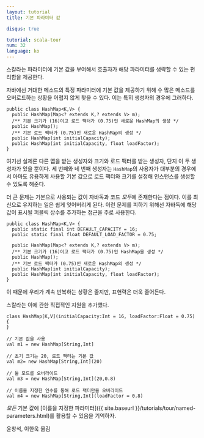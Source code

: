 ```yaml
---
layout: tutorial
title: 기본 파라미터 값

disqus: true

tutorial: scala-tour
num: 32
language: ko
---
```


스칼라는 파라미터에 기본 값을 부여해서 호출자가 해당 파라미터를 생략할 수 있는 편리함을 제공한다.

자바에선 거대한 메소드의 특정 파라미터에 기본 값을 제공하기 위해 수 많은 메소드를 오버로드하는 상황을 어렵지 않게 찾을 수 있다. 이는 특히 생성자의 경우에 그러하다.

    public class HashMap<K,V> {
      public HashMap(Map<? extends K,? extends V> m);
      /** 기본 크기가 (16)이고 로드 팩터가 (0.75)인 새로운 HashMap의 생성 */
      public HashMap();
      /** 기본 로드 팩터가 (0.75)인 새로운 HashMap의 생성 */
      public HashMap(int initialCapacity);
      public HashMap(int initialCapacity, float loadFactor);
    }

여기선 실제론 다른 맵을 받는 생성자와 크기와 로드 팩터를 받는 생성자, 단지 이 두 생성자가 있을 뿐이다. 세 번째와 네 번째 생성자는 <code>HashMap</code>의 사용자가 대부분의 경우에서 아마도 유용하게 사용할 기본 값으로 로드 팩터와 크기를 설정해 인스턴스를 생성할 수 있도록 해준다.

더 큰 문제는 기본으로 사용되는 값이 자바독과 코드 *모두*에 존재한다는 점이다. 이를 최신으로 유지하는 일은 쉽게 잊어버리게 된다. 이런 문제를 피하기 위해선 자바독에 해당 값이 표시될 퍼블릭 상수를 추가하는 접근을 주로 사용한다.

    public class HashMap<K,V> {
      public static final int DEFAULT_CAPACITY = 16;
      public static final float DEFAULT_LOAD_FACTOR = 0.75;

      public HashMap(Map<? extends K,? extends V> m);
      /** 기본 크기가 (16)이고 로드 팩터가 (0.75)인 HashMap을 생성 */
      public HashMap();
      /** 기본 로드 팩터가 (0.75)인 새로운 HashMap의 생성 */
      public HashMap(int initialCapacity);
      public HashMap(int initialCapacity, float loadFactor);
    }

이 때문에 우리가 계속 반복하는 상황은 줄지만, 표현력은 더욱 줄어든다.

스칼라는 이에 관한 직접적인 지원을 추가했다.

    class HashMap[K,V](initialCapacity:Int = 16, loadFactor:Float = 0.75) {
    }

    // 기본 값을 사용
    val m1 = new HashMap[String,Int]

    // 초기 크기는 20, 로드 팩터는 기본 값
    val m2= new HashMap[String,Int](20)

    // 둘 모드를 오버라이드
    val m3 = new HashMap[String,Int](20,0.8)

    // 이름을 지정한 인수를 통해 로드 팩터만을 오버라이드
    val m4 = new HashMap[String,Int](loadFactor = 0.8)

*모든* 기본 값에 [이름을 지정한 파라미터]({{ site.baseurl }}/tutorials/tour/named-parameters.html)를 활용할 수 있음을 기억하자.

윤창석, 이한욱 옮김